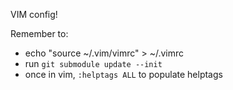 VIM config!

Remember to:
* echo "source ~/.vim/vimrc" > ~/.vimrc
* run `git submodule update --init` 
* once in vim, `:helptags ALL` to populate helptags
